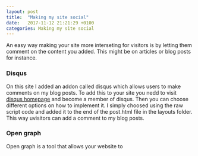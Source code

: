 ```yaml
---
layout: post
title:  "Making my site social"
date:   2017-11-12 21:21:29 +0100
categories: Making my site social
---
```


An easy way making your site more interseting for visitors is by letting 
them comment on the content you added. This might be on articles or blog posts 
for instance.

### Disqus
On this site I added an addon called disqus which allows users to make comments
on my blog posts. To add this to your site you nedd to visit [disqus homepage](https://disqus.com/) and 
become a member of disqus. Then you can choose different options on how to implement it. I simply choosed 
using the raw script code and added it to the end of the post.html file in the layouts folder. This way uvisitors 
can add a comment to my blog posts.

### Open graph
Open graph is a tool that allows your website to 